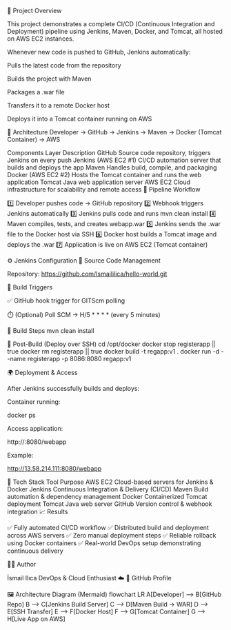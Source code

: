 📘 Project Overview

This project demonstrates a complete CI/CD (Continuous Integration and Deployment) pipeline using Jenkins, Maven, Docker, and Tomcat, all hosted on AWS EC2 instances.

Whenever new code is pushed to GitHub, Jenkins automatically:

Pulls the latest code from the repository

Builds the project with Maven

Packages a .war file

Transfers it to a remote Docker host

Deploys it into a Tomcat container running on AWS

🧱 Architecture
Developer → GitHub → Jenkins → Maven → Docker (Tomcat Container) → AWS

Components
Layer	Description
GitHub	Source code repository, triggers Jenkins on every push
Jenkins (AWS EC2 #1)	CI/CD automation server that builds and deploys the app
Maven	Handles build, compile, and packaging
Docker (AWS EC2 #2)	Hosts the Tomcat container and runs the web application
Tomcat	Java web application server
AWS EC2	Cloud infrastructure for scalability and remote access
🔄 Pipeline Workflow

1️⃣ Developer pushes code → GitHub repository
2️⃣ Webhook triggers Jenkins automatically
3️⃣ Jenkins pulls code and runs mvn clean install
4️⃣ Maven compiles, tests, and creates webapp.war
5️⃣ Jenkins sends the .war file to the Docker host via SSH
6️⃣ Docker host builds a Tomcat image and deploys the .war
7️⃣ Application is live on AWS EC2 (Tomcat container)

⚙️ Jenkins Configuration
🧩 Source Code Management

Repository: https://github.com/Ismaililica/hello-world.git

🔔 Build Triggers

✅ GitHub hook trigger for GITScm polling

⏱️ (Optional) Poll SCM → H/5 * * * * (every 5 minutes)

🧰 Build Steps
mvn clean install

🚀 Post-Build (Deploy over SSH)
cd /opt/docker
docker stop registerapp || true
docker rm registerapp || true
docker build -t regapp:v1 .
docker run -d --name registerapp -p 8086:8080 regapp:v1

🌍 Deployment & Access

After Jenkins successfully builds and deploys:

Container running:

docker ps


Access application:

http://<EC2-Public-IP>:8080/webapp


Example:

http://13.58.214.111:8080/webapp

🧰 Tech Stack
Tool	Purpose
AWS EC2	Cloud-based servers for Jenkins & Docker
Jenkins	Continuous Integration & Delivery (CI/CD)
Maven	Build automation & dependency management
Docker	Containerized Tomcat deployment
Tomcat	Java web server
GitHub	Version control & webhook integration
📈 Results

✅ Fully automated CI/CD workflow
✅ Distributed build and deployment across AWS servers
✅ Zero manual deployment steps
✅ Reliable rollback using Docker containers
✅ Real-world DevOps setup demonstrating continuous delivery

🧑‍💻 Author

İsmail Ilıca
DevOps & Cloud Enthusiast ☁️
🔗 GitHub Profile

🖼️ Architecture Diagram (Mermaid)
flowchart LR
A[Developer] --> B[GitHub Repo]
B --> C[Jenkins Build Server]
C --> D[Maven Build -> WAR]
D --> E[SSH Transfer]
E --> F[Docker Host]
F --> G[Tomcat Container]
G --> H[Live App on AWS]